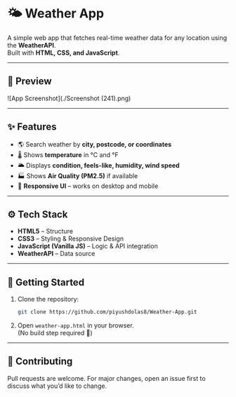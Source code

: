 # 🌤️ Weather App

A simple web app that fetches real-time weather data for any location using the **WeatherAPI**.  
Built with **HTML, CSS, and JavaScript**.

---

## 👀 Preview
![App Screenshot](./Screenshot (241).png)

---

## ✨ Features
- 🌎 Search weather by **city, postcode, or coordinates**  
- 🌡️ Shows **temperature** in °C and °F  
- 🌥️ Displays **condition, feels-like, humidity, wind speed**  
- 🏭 Shows **Air Quality (PM2.5)** if available  
- 📱 **Responsive UI** – works on desktop and mobile  

---

## ⚙️ Tech Stack
- **HTML5** – Structure  
- **CSS3** – Styling & Responsive Design  
- **JavaScript (Vanilla JS)** – Logic & API integration  
- **WeatherAPI** – Data source  

---

## 🚀 Getting Started
1. Clone the repository:
   ```bash
   git clone https://github.com/piyushdolas8/Weather-App.git
   ```
2. Open `weather-app.html` in your browser.  
   (No build step required 🚀)

---

## 🤝 Contributing
Pull requests are welcome. For major changes, open an issue first to discuss what you’d like to change.
